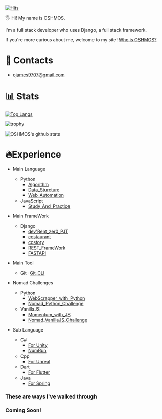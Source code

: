[![Hits](https://hits.seeyoufarm.com/api/count/incr/badge.svg?url=https%3A%2F%2Fgithub.com%2FOSHMOS&count_bg=%2379C83D&title_bg=%23555555&icon=&icon_color=%23E7E7E7&title=hits&edge_flat=false)](https://hits.seeyoufarm.com)

🖐 Hi! My name is OSHMOS.

I'm a full stack developer who uses Django, a full stack framework.

If you're more curious about me, welcome to my site!
[Who is OSHMOS?](https://oshmos.github.io/)

# 📩 Contacts


- ojames9707@gmail.com

# 📊 Stats
[![Top Langs](https://github-readme-stats.vercel.app/api/top-langs/?username=OSHMOS)](https://github.com/anuraghazra/github-readme-stats)

![trophy](https://github-profile-trophy.vercel.app/?username=OSHMOS)

![OSHMOS's github stats](https://github-readme-stats.vercel.app/api?username=OSHMOS&show_icons=true)


# 🔥Experience

- Main Language
    - Python
        - [Algorithm](https://github.com/OSHMOS/Python)
        - [Data_Sturcture](https://github.com/OSHMOS/For_Coding_Test)
        - [Web_Automation](https://github.com/OSHMOS/web_automation)
    - JavaScript
        - [Study_And_Practice](https://github.com/OSHMOS/JavaScript_)

- Main FrameWork
    - Django
        - [dev'Rent_zer0_PJT](https://github.com/OSHMOS/devRent_zer0_PJT)
        - [costaurant](https://github.com/OSHMOS/Codeit_Django)
        - [costory](https://github.com/OSHMOS/Codeit_Django_2nd)
        - [REST_FrameWork](https://github.com/OSHMOS/Django_REST_framework)
        - [FASTAPI](https://github.com/OSHMOS/EXP_FAST_API)

- Main Tool
    - Git
        -[Git_CLI](https://github.com/OSHMOS/Math_Box)

- Nomad Challenges
    - Python
        - [WebScrapper_with_Python](https://github.com/OSHMOS/WebScrapper_with_Python)
        - [Nomad_Python_Challenge](https://github.com/OSHMOS/Nomad_Python_Challenge)
    - VanillaJS
        - [Momentum_with_JS](https://github.com/OSHMOS/Momentum_with_JS)
        - [Nomad_VanillaJS_Challenge](https://github.com/OSHMOS/Nomad_JS_Challenge)

- Sub Language
    - C#
        - [For Unity](https://github.com/OSHMOS/.NET)
        - [NumRun](https://github.com/OSHMOS/01_NumRun_with_no_func_by_oshmos)
    - Cpp
        - [For Unreal](https://github.com/OSHMOS/Cpp_)
    - Dart
        - [For Flutter](https://github.com/OSHMOS/Dart_)
    - Java
        - [For Spring](https://github.com/OSHMOS/JAVA_)


### These are ways I've walked through
### Coming Soon!
<!-- <img src ="https://encrypted-tbn0.gstatic.com/images?q=tbn:ANd9GcTc46MZEX4mKnOndJ3VJlE-l_vRPyWnu8Dh-Q&usqp=CAU" width="100%" height="62.5%"> -->

<!--
**OSHMOS/OSHMOS** is a ✨ _special_ ✨ repository because its `README.md` (this file) appears on your GitHub profile.

Here are some ideas to get you started:

- 🔭 I’m currently working on ...
- 🌱 I’m currently learning ...
- 👯 I’m looking to collaborate on ...
- 🤔 I’m looking for help with ...
- 💬 Ask me about ...
- 📫 How to reach me: ...
- 😄 Pronouns: ...
- ⚡ Fun fact: ...
-->
